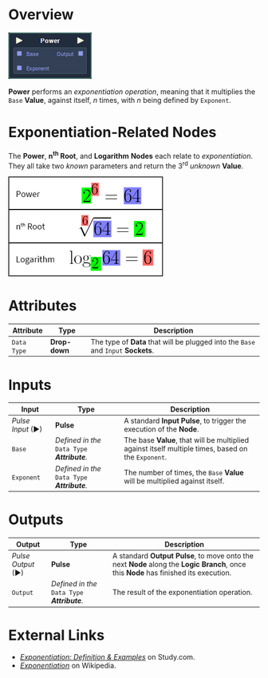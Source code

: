 # Overview

![](../../../.gitbook/assets/node-power.png)

**Power** performs an *exponentiation operation*, meaning that it multiplies the `Base` **Value**, against itself, *n* times, with *n* being defined by `Exponent`.

# Exponentiation-Related Nodes

The **Power**, **n<sup>th</sup> Root**, and **Logarithm** **Nodes** each relate to *exponentiation*. They all take two *known* parameters and return the 3<sup>rd</sup> *unknown* **Value**. 

![](../../../.gitbook/assets/exponential-functions.png)

# Attributes

|Attribute|Type|Description|
|---|---|---|
|`Data Type`|**Drop-down**|The type of **Data** that will be plugged into the `Base` and `Input` **Sockets**.|

# Inputs

|Input|Type|Description|
|---|---|---|
|*Pulse Input* (►)|**Pulse**|A standard **Input Pulse**, to trigger the execution of the **Node**.|
|`Base`|*Defined in the* `Data Type` ***Attribute**.*|The base **Value**, that will be multiplied against itself multiple times, based on the `Exponent`. |
|`Exponent`|*Defined in the* `Data Type` ***Attribute**.*|The number of times, the `Base` **Value** will be multiplied against itself.|

# Outputs

|Output|Type|Description|
|---|---|---|
|*Pulse Output* (►)|**Pulse**|A standard **Output Pulse**, to move onto the next **Node** along the **Logic Branch**, once this **Node** has finished its execution.|
|`Output`|*Defined in the* `Data Type` ***Attribute**.*|The result of the exponentiation operation.|

# External Links

- [*Exponentiation: Definition & Examples*](https://study.com/academy/lesson/exponentiation-definition-examples-quiz.html) on Study.com.
- [*Exponentiation*](https://en.wikipedia.org/wiki/Exponentiation) on Wikipedia.